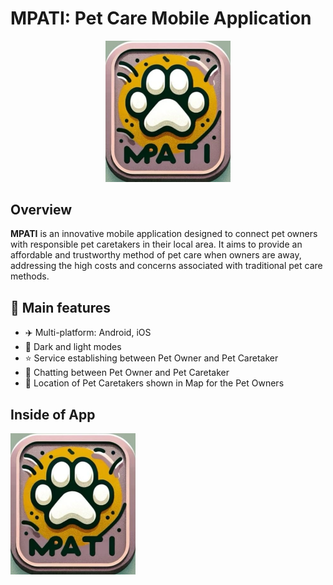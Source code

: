 # MPATI: Pet Care Mobile Application
<p align="center">
  <img src="assets/images/pets_logo.jpg" alt="MPATI Logo" width="200"/>
</p>

## Overview
**MPATI** is an innovative mobile application designed to connect pet owners with responsible pet caretakers in their local area. It aims to provide an affordable and trustworthy method of pet care when owners are away, addressing the high costs and concerns associated with traditional pet care methods.

## 🚀 Main features
- ✈️ Multi-platform: Android, iOS
- 🌙 Dark and light modes
- ⭐ Service establishing between Pet Owner and Pet Caretaker
- 💬 Chatting between Pet Owner and Pet Caretaker
- 📍 Location of Pet Caretakers shown in Map for the Pet Owners

## Inside of App

<p align="start">
  <img src="assets/images/pets_logo.jpg" alt="MPATI Logo" width="200"/>
</p>
